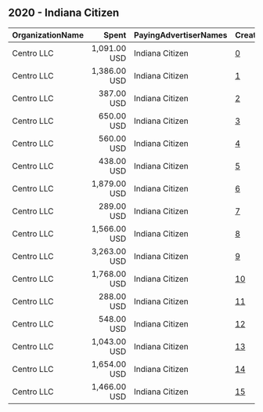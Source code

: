 ## 2020 - Indiana Citizen 
|OrganizationName|Spent|PayingAdvertiserNames|CreativeUrls|Impressions|Genders|AgeBrackets|CountryCodes|BillingAddresses|CandidateBallotInformation|
|:---|---:|:---|:---|---:|:---|:---|:---|:---|:---|
|Centro LLC|1,091.00 USD|Indiana Citizen|[0](https://www.snap.com/political-ads/asset/23763ce053ce648681ca3c7c3f828069c6448e2bacccc49692a8f8a67f2a22ab?mediaType=mp4)|251,698||18-21|united states|"11 E. Madison Ave. 6th Floor,,,Chicago,60602,US"||
|Centro LLC|1,386.00 USD|Indiana Citizen|[1](https://www.snap.com/political-ads/asset/d92fdd377c51c7551966763b978b5f3eb2d05fa16f31b8ebb8fe7b4a5866029f?mediaType=mp4)|618,378||18-21|united states|"11 E. Madison Ave. 6th Floor,,,Chicago,60602,US"||
|Centro LLC|387.00 USD|Indiana Citizen|[2](https://www.snap.com/political-ads/asset/09e206bc290b1f2e43797c56f3643eff587510e93fdec057034d9e02ff75e710?mediaType=mp4)|60,693||18-21|united states|"11 E. Madison Ave. 6th Floor,,,Chicago,60602,US"||
|Centro LLC|650.00 USD|Indiana Citizen|[3](https://www.snap.com/political-ads/asset/09e206bc290b1f2e43797c56f3643eff587510e93fdec057034d9e02ff75e710?mediaType=mp4)|170,276||18-21|united states|"11 E. Madison Ave. 6th Floor,,,Chicago,60602,US"||
|Centro LLC|560.00 USD|Indiana Citizen|[4](https://www.snap.com/political-ads/asset/b5c2e743dc05eeb872e7da0e616bf4d0ebc5e8eecd52b23e219720e6baecd0a7?mediaType=mp4)|132,669||18-21|united states|"11 E. Madison Ave. 6th Floor,,,Chicago,60602,US"||
|Centro LLC|438.00 USD|Indiana Citizen|[5](https://www.snap.com/political-ads/asset/23763ce053ce648681ca3c7c3f828069c6448e2bacccc49692a8f8a67f2a22ab?mediaType=mp4)|70,205||18-21|united states|"11 E. Madison Ave. 6th Floor,,,Chicago,60602,US"||
|Centro LLC|1,879.00 USD|Indiana Citizen|[6](https://www.snap.com/political-ads/asset/949298b10d3ddfce6511f0067c90ddf7df2d127e33ecbc6dd60540880b88ac8f?mediaType=mp4)|839,897||18-21|united states|"11 E. Madison Ave. 6th Floor,,,Chicago,60602,US"||
|Centro LLC|289.00 USD|Indiana Citizen|[7](https://www.snap.com/political-ads/asset/b5c2e743dc05eeb872e7da0e616bf4d0ebc5e8eecd52b23e219720e6baecd0a7?mediaType=mp4)|44,746||18-21|united states|"11 E. Madison Ave. 6th Floor,,,Chicago,60602,US"||
|Centro LLC|1,566.00 USD|Indiana Citizen|[8](https://www.snap.com/political-ads/asset/4006236cc8c85292203eb9c61142aa08325f21e5398f356cb5dfd0cb9a4eb8d8?mediaType=mp4)|273,912||18-21|united states|"11 E. Madison Ave. 6th Floor,,,Chicago,60602,US"||
|Centro LLC|3,263.00 USD|Indiana Citizen|[9](https://www.snap.com/political-ads/asset/4006236cc8c85292203eb9c61142aa08325f21e5398f356cb5dfd0cb9a4eb8d8?mediaType=mp4)|919,783||18-21|united states|"11 E. Madison Ave. 6th Floor,,,Chicago,60602,US"||
|Centro LLC|1,768.00 USD|Indiana Citizen|[10](https://www.snap.com/political-ads/asset/34885b32677fa6509f6d315a074e7a031b9a8f8eaa16a234a7304be41af908cc?mediaType=mp4)|789,301||18-21|united states|"11 E. Madison Ave. 6th Floor,,,Chicago,60602,US"||
|Centro LLC|288.00 USD|Indiana Citizen|[11](https://www.snap.com/political-ads/asset/b5c2e743dc05eeb872e7da0e616bf4d0ebc5e8eecd52b23e219720e6baecd0a7?mediaType=mp4)|56,683||18-21|united states|"11 E. Madison Ave. 6th Floor,,,Chicago,60602,US"||
|Centro LLC|548.00 USD|Indiana Citizen|[12](https://www.snap.com/political-ads/asset/09e206bc290b1f2e43797c56f3643eff587510e93fdec057034d9e02ff75e710?mediaType=mp4)|120,418||18-21|united states|"11 E. Madison Ave. 6th Floor,,,Chicago,60602,US"||
|Centro LLC|1,043.00 USD|Indiana Citizen|[13](https://www.snap.com/political-ads/asset/4006236cc8c85292203eb9c61142aa08325f21e5398f356cb5dfd0cb9a4eb8d8?mediaType=mp4)|229,579||18-21|united states|"11 E. Madison Ave. 6th Floor,,,Chicago,60602,US"||
|Centro LLC|1,654.00 USD|Indiana Citizen|[14](https://www.snap.com/political-ads/asset/23763ce053ce648681ca3c7c3f828069c6448e2bacccc49692a8f8a67f2a22ab?mediaType=mp4)|437,012||18-21|united states|"11 E. Madison Ave. 6th Floor,,,Chicago,60602,US"||
|Centro LLC|1,466.00 USD|Indiana Citizen|[15](https://www.snap.com/political-ads/asset/796b357f4b10433239850b0a5629aaf74315f39ed393178d752ec7ac84e7537d?mediaType=mp4)|653,511||18-21|united states|"11 E. Madison Ave. 6th Floor,,,Chicago,60602,US"||
